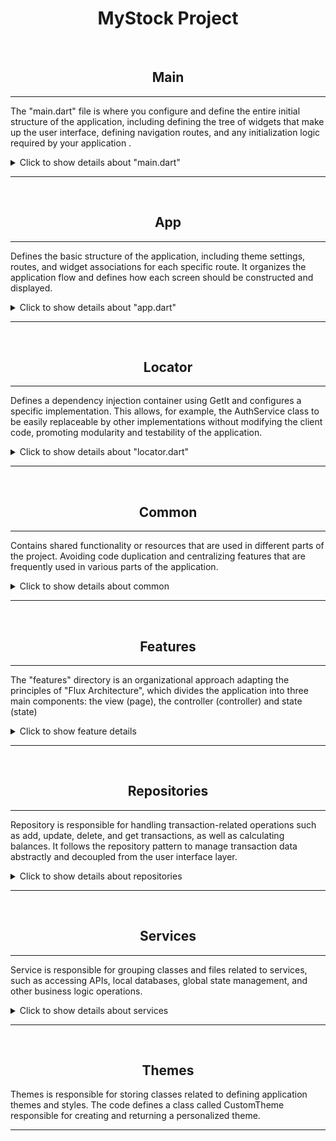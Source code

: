 <div align="center">

# MyStock Project #

</div>
<br>


<div align="center">

## Main

</div>

------------------------------------

The "main.dart" file is where you configure and define the entire initial structure of the application, including defining the tree of widgets that make up the user interface, defining navigation routes, and any initialization logic required by your application .

<details>
 <summary>Click to show details about "main.dart" </summary>

------------------------------------

<div align="center">
 <img src="https://github.com/lucasmargui/Flutter_Projeto_MyStock/assets/157809964/8d9af620-4a09-46ca-9a06-2536b0af23f6" style="width:90%">

</div>


<div align="center">
 <img src="https://github.com/lucasmargui/Flutter_Projeto_MyStock/assets/157809964/f9d5646e-b433-47b5-add1-c771e2884425" style="width:90%">
</div>

<hr>

- WidgetsFlutterBinding.ensureInitialized(): This method ensures that Flutter widgets are initialized before any other operations. It's an important step, especially when working with asynchronous APIs like Firebase.

- setupDependencies() : This function is called to configure the application dependencies. This may include configuring services, instantiating objects or any other initialization necessary before starting the application. In this case we are initializing the controllers, services and repositories registered through the installed getIt package, being able to access these classes and their properties from any part of the application

</details>

------------------------------------

<br>
<div align="center">

## App

</div>

------------------------------------
Defines the basic structure of the application, including theme settings, routes, and widget associations for each specific route. It organizes the application flow and defines how each screen should be constructed and displayed.

<details>
 <summary>Click to show details about "app.dart"</summary>

------------------------------------

<div align="center">
 <img src="https://github.com/lucasmargui/Flutter_Projeto_MyStock/assets/157809964/87837e0b-ebd4-4070-a6a4-3ca4c3428d6d" style="width:90%">

</div>

<div align="center">
 <img src="https://github.com/lucasmargui/Flutter_Projeto_MyStock/assets/157809964/ae6d8af8-bed4-40e8-8ca0-d3347212bdb0" style="width:90%">

</div>


 Each named route is mapped to a corresponding widget such as OnboardingPage, SplashPage, SignUpPage, etc. The app uses named routes to navigate between different screens or pages. Additionally, the "transaction" route takes arguments, which are used to pass additional information to the TransactionPage page. This passed argument is to identify whether a transaction was passed, if yes it means that we are editing a transaction from the "GenerateTransactionList.transactions" list, if not, a new transaction is being added to the "GenerateTransactionList.transactions" list.

</details>

------------------------------------
<br>
<div align="center">

## Locator

</div>

------------------------------------
Defines a dependency injection container using GetIt and configures a specific implementation. This allows, for example, the AuthService class to be easily replaceable by other implementations without modifying the client code, promoting modularity and testability of the application.

<details>
 <summary>Click to show details about "locator.dart"</summary>

------------------------------------

<div align="center">
 <img src="https://github.com/lucasmargui/Flutter_Projeto_MyStock/assets/157809964/1b8478b9-4900-4c77-94bc-69cddb76028d" style="width:90%">

</div>

<div align="center">
 <img src="https://github.com/lucasmargui/Flutter_Projeto_MyStock/assets/157809964/a40cd655-6878-4383-a2ea-98ad9e0c3bdb" style="width:90%">

</div>


<div align="center">
 <img src="https://github.com/lucasmargui/Flutter_Projeto_MyStock/assets/157809964/b655b80a-2621-45de-bf64-e1d944872487" style="width:90%">

</div>


Configures and initializes a dependency manager using the GetIt library. It defines an object called "locator" as an instance of GetIt.

Then there is a function called "setupDependencies()" that registers different types of services and controllers in the "locator" and is called on main.dart initialization:

------------------------------------

- AuthService is registered as a lazy singleton using registerLazySingleton. This means that a single AuthService instance will be created and shared whenever necessary.

 ------------------------------------

- SecureStorageService, UserDataService, SplashController, SignInController, SignUpController, TransactionRepository, HomeController and BalanceController are registered as factories using registerFactory. This means that a new instance will be created whenever one of these dependencies is requested.

 ------------------------------------

- Some dependencies, such as UserDataService and HomeController, receive parameters in their constructors, which are resolved by GetIt using other previously registered dependencies.


<div align="center">
 <img src="https://github.com/lucasmargui/Flutter_Projeto_MyStock/assets/157809964/02cca10f-17e5-4909-b4b0-5f0122e63269" style="width:90%">

</div>

The HomeController configuration in the locator includes TransactionRepositoryImpl dependency injection. This allows that, when registering the HomeController, we can use the locator to retrieve the previously registered TransactionRepository. Within the HomeController, we can then access all the methods defined in the TransactionRepository implementation, that is, in the TransactionRepositoryImpl.


<div align="center">
 <img src="https://github.com/lucasmargui/Flutter_Projeto_MyStock/assets/157809964/3f65a7e7-1808-4bde-9a6c-823ad07b3c97" style="width:90%">

</div>

</details>


------------------------------------
<br>
<div align="center">

## Common

</div>

------------------------------------

Contains shared functionality or resources that are used in different parts of the project. Avoiding code duplication and centralizing features that are frequently used in various parts of the application.



<details>
 <summary>Click to show details about common</summary>

------------------------------------


### constants
Contains files or modules that define constants or fixed values ​​that are used in different parts of the code. These constants can include values ​​such as settings, API keys, URLs, error messages, HTTP status codes, and other information that is used in various parts of the system.


<details>
 <summary>Click to show details about constants</summary>


------------------------------------

- app_colors.dart : Defines a class called AppColors that contains various color constants used in an application.

 ------------------------------------

- app_text_styles.dart : Defines a class called AppTextStyles that contains various text style constants used in an application.

 ------------------------------------

- date.dart: Defines methods of accessing time-related constants

 ------------------------------------

- keys.dart: Defines a class called Keys that contains static constants representing keys used for testing widgets in a Flutter application.

 ------------------------------------

- routes.dart : Defines a class called NamedRoute. This class defines named routes

 ------------------------------------

- constants.dart: a set of export declarations in a Dart file



</details>


------------------------------------

### date
Directory that contains a file responsible for customizing exceptions. In this directory, you can find files that define custom exception classes, handle exception handling in a project-specific way, or provide functions for handling errors in a more granular way.

<details>
 <summary>Click for date details. </summary>

------------------------------------

- data_result.dart: defines a simple abstract class "DataResult" and its two implementations "_SuccessResult" and "_FailureResult". Used to deal with results that may be successful or represent a failure, and it provides a convenient way of working with these results using the fold method.

 <div align="center">
 <img src="https://github.com/lucasmargui/Flutter_Projeto_MyStock/assets/157809964/7f062c07-a2f2-46cf-91ef-2367edd5d380" style="width:60%">
</div>

------------------------------------

- exceptions.dart: defines a hierarchy of custom exceptions

------------------------------------

- data: a set of export declarations in a Dart file

</details>

------------------------------------

### extensions
Contains additional extensions or add-ons to the main project. These extensions may include additional functionality, specific modules, plugins or any other type of code that extends or enhances the main project in some way.



<details>
 <summary>Click to show details about extensions. </summary>

------------------------------------

- date_formatter.dart: Defines an extension called DateTimeFormatter for the DateTime class. This means that all DateTime instances will have access to the methods defined in this extension without having to modify the original DateTime class.

<div align="center">
 <img src="https://github.com/lucasmargui/Flutter_Projeto_MyStock/assets/157809964/f874225b-4686-4cf0-a4e7-356a65b6b7c3" style="width:60%">
</div>

 ------------------------------------

- page_controller_ext.dart: Defines an extension for the PageController class and an enumeration called BottomAppBarItem intended for a bottom navigation bar.

 ------------------------------------

- sizes.dart: Defines a Sizes class that is responsible for helping adapt sizes and layouts to different mobile devices and also defines an extension for the num type (integers and doubles) that adds two properties, w and h, to facilitate calculation and the adaptation of sizes in relation to the size of the device.

 ------------------------------------

- types_ext: The first extension is called BoolExt and extends the bool class. It adds a method called toInt(), which converts a Boolean value to an integer. If the Boolean value is true, the method returns 1; otherwise, it returns 0. The second extension is called StringExt and extends the String class. It adds three methods:

 ------------------------------------

- extensions: a set of export declarations in a Dart file


</details>

------------------------------------

### features
 Files related to specific functionalities of the system or application are stored. These features can be grouped into folders or modules within the "features" directory, making code organization and maintenance easier. Because they are features that are used in different parts of the project, they are included in commons

<details>
 <summary>Click to show details about features. </summary>

------------------------------------


<div align="center">
 <img src="https://github.com/lucasmargui/Flutter_Projeto_MyStock/assets/157809964/950461f8-3b2f-4180-a091-ffad181d4be6" style="width:45%">

</div><br>

------------------------------------

#### balance


- balance_controller.dart: Encapsulates a class called "BalanceController", which is responsible for controlling the state of financial balances in different parts of the application. Specifically, this class covers the logic for obtaining, calculating and updating these balances, which are based on the transactions present in the "GenerateTransactionList().transactions" class instance. The latter serves as a simulation of a data repository. In the constructor of the "BalanceController" class, a parameter "TransactionRepository transactionRepository" is specified, which is registered using the "locator". When using "locator" to retrieve an instance of "BalanceController", the object registered in "locator.dart" with "TransactionRepository" will be returned.

<div align="center">
 <img src="https://github.com/lucasmargui/Flutter_Projeto_MyStock/assets/157809964/f0c4187c-2dc6-4bd9-82db-1c395b848bde" style="width:45%">
 <img src="https://github.com/lucasmargui/Flutter_Projeto_MyStock/assets/157809964/e95d7bdc-d8aa-439b-a4c8-81d6cdcce893" style="width:45%">
</div>


<div align="center">
<h3> Flow to access methods through the controller </h3>
 <img src="https://github.com/lucasmargui/Flutter_Projeto_MyStock/assets/157809964/dd429985-95dd-4fed-8eb3-7c436e58feb4" style="width:100%">
</div>

 ------------------------------------

- ballance_state.dart: Classes that allow you to model different states

<div align="center">
<h3> Flow of states </h3>
 <img src="https://github.com/lucasmargui/Flutter_Projeto_MyStock/assets/157809964/1cac6e6a-3150-41ab-9fad-3c4e47876c4f" style="width:75%">
</div>

 ------------------------------------

- balance: a set of export declarations in a Dart file

 ------------------------------------

#### transactions



- trasaction_controller.dart: Encapsulates a class called TransactionController where transaction states are centrally managed and notify interested widgets when there are changes. It also makes use of repositories (TransactionRepository) present in the "GenerateTransactionList().transactions" class instance to interact with transaction data and a secure storage service (SecureStorageService) to handle the security of sensitive data.

 ------------------------------------

<div align="center">
<h3> Flow to access methods through the controller </h3>
 <img src="https://github.com/lucasmargui/Flutter_Projeto_MyStock/assets/157809964/43712960-3df2-48f2-8b5f-526a67ad4412" style="width:100%">
</div>

 ------------------------------------

- transaction_state.dart: Classes that allow you to model different states

<div align="center">
<h3> Flow of states </h3>
 <img src="https://github.com/lucasmargui/Flutter_Projeto_MyStock/assets/157809964/b2d0092e-6dc7-403a-8f80-73571c2498fa" style="width:100%">
</div>

 ------------------------------------

- transaction.dart: a set of export declarations in a Dart file


</details>

 ------------------------------------


### models
The application data models are stored. These models represent the main entities of the system and define the structure and behavior of the data that will be manipulated by the application.


<details>
 <summary>Click to show details about models. </summary>

------------------------------------

- agreements_model.dart : Define AgreementsModel. Its properties include a title (title), a path to the asset (assetPath), and a named route (namedRoute).

 ------------------------------------

- balances_model.dart: Defines BalancesModel and has three properties: totalIncome, totalOutcome and totalBalance, which represent, respectively, total income, total expenses and total balance.

 ------------------------------------

- transaction_model.dart: Defines TransactionModel, and the properties used are description, category, value, date, status, createdAt, id, userId and syncStatus.

 ------------------------------------

- user_model.dart: Defines UserModel and has the following properties: id, name, email and password.

 ------------------------------------

- models.dart: a set of export declarations in a Dart file


</details>

------------------------------------

### uses

Contains files and modules with auxiliary or utility functions that are used in different parts of the project. These roles may include:


<details>
 <summary>Click to show details about utils. </summary>

------------------------------------

- money_mask_controller.dart : Defines a class called MoneyMaskedTextController, which is a subclass of TextEditingController. This class is used to control and format monetary values ​​in a text field.

<div align="center">
 <img src="https://github.com/lucasmargui/Flutter_Projeto_MyStock/assets/157809964/d250f3d2-c76c-4b20-9eea-023264fd96f4" style="width:50%">
</div>

 ------------------------------------

- uppercase_text_formatter.dart : This class is used to format text entered into a text input field so that all letters are converted to uppercase.

 <div align="center">
 <img src="https://github.com/lucasmargui/Flutter_Projeto_MyStock/assets/157809964/3d4ade86-525a-452b-a7c2-74ac24d3b67a" style="width:50%">
</div>

 ------------------------------------

- validator.dart: Defines a class called Validator with static methods to validate different types of input such as name, email, password and password confirmation.

<div align="center">
 <h3> Form validation </h3>
 <img src="https://github.com/lucasmargui/Flutter_Projeto_MyStock/assets/157809964/24ad355a-21ad-47e9-bcfd-d2325f14c39f" style="width:100%">
</div>

 ------------------------------------

- utils: a set of export declarations in a Dart file


</details>

------------------------------------
### widgets

Contains components or user interface (UI) elements that are shared and reused across multiple parts of the project. These widgets can include buttons, input fields, progress bars, or any other interface element that is common and used in different parts of the application.

<details>
 <summary>Click to show details about widgets. </summary>

------------------------------------

- app_header.dart: A component that represents the application header, usually containing the logo, title and possibly navigation buttons.

 ------------------------------------

- base_page.dart: A base page that can be extended by other pages to provide common functionality such as the basic layout structure and navigation logic.

 ------------------------------------

- custom_bottom_app_bar.dart: A custom bottom navigation bar that can contain icons, text and navigation functionality for different parts of the application.

 ------------------------------------

- custom_bottom_sheet.dart: A component that displays a custom bottom panel, often used to present additional action options or contextual information.

 ------------------------------------

- custom_circular_progress_indicator.dart: A custom circular progress indicator that can be used to indicate loading or background processing.

 ------------------------------------

- custom_snackbar.dart: A custom component to display temporary messages at the bottom of the screen, generally used to provide feedback to the user about actions taken.

 ------------------------------------

- custom_text_form_field.dart: A custom text form field that can include specific validations, styles, and other customizations.

 ------------------------------------

- custom_text_title.dart: A custom text title component used for section titles, page headers, etc.

 ------------------------------------

- greetings.dart: A component that can be used to display personalized greetings based on different conditions, such as the time of day or the user's state.

 ------------------------------------

- multi_text_button.dart: A custom button that can display multiple lines of text and possibly icons, used for specific actions in the application.

 ------------------------------------

- notification_widget.dart: A component that displays notifications or alerts to the user, such as error messages, warnings or confirmations.

 ------------------------------------

- password_form_field.dart: A custom form field specific to password entry, usually including text hiding and validation functionalities.

 ------------------------------------

- primary_button.dart: A primary prominent button in the application, generally used for main or prominent actions.

 ------------------------------------

- transaction_listview.dart: A component that displays a list of transactions or items, with options for filtering, sorting and additional interactions.

 ------------------------------------

- widgets.dart: An aggregation file that imports and exports all custom widgets available in the application, facilitating access and use in other parts of the project.


</details>

</details>

------------------------------------

<br>
<div align="center">

## Features

</div>

------------------------------------

The "features" directory is an organizational approach adapting the principles of "Flux Architecture", which divides the application into three main components: the view (page), the controller (controller) and state
(state)

<details>
 <summary>Click to show feature details</summary>



------------------------------------

### home

Application home page, where the main features and functionalities are displayed to the user immediately after logging in.

<details>
 <summary>Click to show details about home </summary>

------------------------------------

- home_controller.dart: Defines HomeController, manages the state and business logic related to the application's home screen, searches transactions from the repository, orders them and updates the screen state according to the search result. It also provides access to transaction data and the page controller

 ------------------------------------

- home_page_view.dart: Defines the structure and logic for the home page of a Flutter application, integrating the different components and controllers required for functionality such as navigating between screens, adding transactions, and displaying information.

 When floatingActionButton is pressed, it waits for navigation to the '/transaction' route using the Navigator.pushNamed. After navigation, it checks that the returned result is not null. Depending on the current PageController page, different controller methods (homeController, statsController, walletController and balanceController) are called to update the application data

 <div align="center">
 <h3> PageController </h3>
 <img src="https://github.com/lucasmargui/Flutter_Projeto_MyStock/assets/157809964/7558867f-174f-44c7-b8be-76522365cafa" style="width:70%">
</div><br>

 ------------------------------------

- home_page.dart: HomePage establishes communication with HomeController and BalanceController controllers, to obtain data, such as transactions and balances. This communication occurs through the invocation of the _homeController.getAllTransactions() and _balanceController.getBalances() methods during the initialization phase (initState).

 Subsequently, the data obtained is used in different parts of the interface. The BalanceCardWidget is configured to receive the _balanceController, thus allowing access and use of balance data. On the other hand, the TransactionListView receives the available transactions through the _homeController.transactions property, whose values ​​are initialized during initState.

 <div align="center">
 <h3> Controllers </h3>
 <img src="https://github.com/lucasmargui/Flutter_Projeto_MyStock/assets/157809964/a88aa315-3c31-4dbd-9b93-c5ec10ccf7c6" style="width:100%">
</div><br>


 ------------------------------------

- home_page.state: Classes that allow you to model different states

 ------------------------------------

- home.dart: a set of export declarations in a Dart file


</details>


------------------------------------
### onboarding:

Introduction or tutorial page for new users, providing information on how to use the application and its features.

<details>
 <summary>Click to show onboarding details. </summary>

------------------------------------

- onboarding_page.dart: Defines the structure and basic content of an onboarding page in an application.

 ------------------------------------

- onboarding.dart: a set of export declarations in a Dart file.

</details>

------------------------------------

### profile:

Page where users can view and edit their personal information and log out.

<details>
 <summary>Click to show profile details</summary>

------------------------------------

- profile_controller.dart : Defines the profile "controller" responsible for managing the state and operations related to the user profile, such as getting user data, updating the username, updating the password, and deleting the account.

 ------------------------------------

- profile_page.dart: ProfilePage establishes communication with ProfileController controllers, to obtain user data. This communication occurs through the invocation of the _homeController.getUserData() methods during the initialization phase (initState).


 <div align="center">
 <h3> Controllers </h3>
 <img src="https://github.com/lucasmargui/Flutter_Projeto_MyStock/assets/157809964/03a681f6-5b2b-455e-a02a-48dbae1b091b" style="width:100%">
</div><br>

 ------------------------------------

- profile_state.dart: Classes that allow you to model different states

</details>

 ------------------------------------


### sign_in:

Login page where users enter their credentials to access the application.

<details>
 <summary>Click to show details about sign_in </summary>

------------------------------------

- sign_in_controller.dart: Basic framework for managing the state and logic behind the login screen in a Flutter application, addressing the different possible states during the user authentication process.

 ------------------------------------

- sign_in_page.dart: A functional login page with input validation, login processing and handling of loading, success and error states.


<div align="center">
 <h3> Controller </h3>
 <img src="https://github.com/lucasmargui/Flutter_Projeto_MyStock/assets/157809964/8803aada-9ba7-4379-b38c-4cae2cf1eb6a" style="width:100%">
</div><br>

Form: Form(key: _formKey) defines a form widget that can be referenced and manipulated in other parts of the application, using the _formKey key to access and control its state. FormState is a class that maintains the state of the Form widget.
It is used to perform actions such as validating, saving or resetting the form state. By using _formKey, you can access methods and properties of the FormState associated with the Form widget by performing form validations, saving data or resetting the form state, among other operations .

<div align="center">
 <h3> Form </h3>
 <img src="https://github.com/lucasmargui/Flutter_Projeto_MyStock/assets/157809964/b2e4fd43-9a9c-4400-bfde-f509c809e804" style="width:60%">
</div><br>

 ------------------------------------

- sign_in_state.dart: Classes that allow you to model different states

</details>

------------------------------------

### sign_up:

Registration page where new users can create an account on the application by providing information such as name, email, password, etc.

<details>
 <summary>Click to show details about sign_up </summary>

------------------------------------

- sign_up_controller.dart: Basic framework for managing the state and logic behind the sign-up screen in a Flutter app, addressing the different possible states during the user sign-up process.

 ------------------------------------

- sign_up_page.dart: A functional registration page with input validation, registration processing and handling of loading, success and error states.

<div align="center">
 <h3> Controller </h3>
 <img src="https://github.com/lucasmargui/Flutter_Projeto_MyStock/assets/157809964/d4daab47-0284-41ac-9919-f0788a843e89" style="width:100%">
</div><br>

Form: Form(key: _formKey) defines a form widget that can be referenced and manipulated in other parts of the application, using the _formKey key to access and control its state. FormState is a class that maintains the state of the Form widget.
It is used to perform actions such as validating, saving or resetting the form state. By using _formKey, you can access methods and properties of the FormState associated with the Form widget by performing form validations, saving data or resetting the form state, among other operations .

<div align="center">
 <h3> Form </h3>
 <img src="https://github.com/lucasmargui/Flutter_Projeto_MyStock/assets/157809964/b2e4fd43-9a9c-4400-bfde-f509c809e804" style="width:60%">
</div><br>

 ------------------------------------

- sign_up_state.dart: Classes that allow you to model different states

</details>

------------------------------------


### splash:

Introduction or loading page displayed briefly when starting the application, usually containing the application logo and/or name.

<details>
 <summary>Click to show splash details </summary>

------------------------------------

- splash_controller.dart: Basic framework for managing the state and logic behind the loading screen in a Flutter app, addressing the different possible states during the app launch process.

 ------------------------------------

- splash_page.dart: Provides a functional launch page for the application, giving a visual introduction and checking the user's login state before redirecting them to the appropriate screen.

<div align="center">
 <h3> Controller </h3>
 <img src="https://github.com/lucasmargui/Flutter_Projeto_MyStock/assets/157809964/d977a17d-33c2-43e7-b13b-80a06648fca4" style="width:100%">
</div><br>


 ------------------------------------

- splash_state.dart: Classes that allow you to model different states

</details>

------------------------------------

### stats:

Page where statistics, graphs or data relevant to the user are displayed, such as usage statistics, consumption, performance, etc.

<details>
 <summary>Click to show details about stats </summary>

------------------------------------

- stats_controller.dart: Responsible for managing the state and logic behind statistics in a Flutter application, offering methods to calculate and group data based on different time periods.

 ------------------------------------

- stats_page.dart: Basic framework for managing the state and logic behind the statistics screen, addressing the different possible states during the application launch process.

 <div align="center">
 <h3> Controller </h3>
 <img src="https://github.com/lucasmargui/Flutter_Projeto_MyStock/assets/157809964/36ce6047-2b4d-426e-aa2a-1e60e1e0863a" style="width:100%">
</div><br>


 ------------------------------------

- stats_state.dart: Classes that allow you to model different states

 </details>

 ------------------------------------

### transaction:

Page where users can view and manage their financial transactions such as payments, transfers, deposits, etc.

<details>
 <summary>Click to show transaction details </summary>

------------------------------------

- transaction_page.dart: Provides an interface for users to add or edit financial transactions, with data entry validation and handling of different states and events

<div align="center">
 <h3> Controller </h3>
 <img src="https://github.com/lucasmargui/Flutter_Projeto_MyStock/assets/157809964/471a6faf-d20d-4122-ae05-62ea001e4234" style="width:100%">
</div><br>


 ------------------------------------

- transaction_state: Classes that allow you to model different states

 </details>

------------------------------------

### wallet:

Page where users can view their digital wallet balance.

<details>
 <summary>Click to show wallet details </summary>

------------------------------------

- wallet_controller.dart: Responsible for managing the state of the wallet and interactions with the transaction repository.

 ------------------------------------

- wallet_page.dart: Responsible for displaying and managing the user's wallet transactions and balances, allowing them to navigate between months and view their financial activities conveniently.

<div align="center">
 <h3> Controller </h3>
 <img src="https://github.com/lucasmargui/Flutter_Projeto_MyStock/assets/157809964/29122770-0b35-4038-a00a-d84f76be3ca7" style="width:100%">
</div><br>

 ------------------------------------

- wallet_state.dart: Classes that allow you to model different states

</details>

</details>


------------------------------------
<br>
<div align="center">

## Repositories

</div>

------------------------------------
Repository is responsible for handling transaction-related operations such as add, update, delete, and get transactions, as well as calculating balances. It follows the repository pattern to manage transaction data abstractly and decoupled from the user interface layer.

<details>
 <summary>Click to show details about repositories </summary>

------------------------------------

- transaction_repository.dart: Defines an interface called TransactionRepository, which describes methods for performing operations related to financial transactions. This interface provides a clear contract for interacting with transaction data in the application, allowing the implementation of transaction repositories that connect to different data sources, such as a local database, a web service, or Firebase, for example.

 ------------------------------------

- transaction_repository_impl.dart: Defines a class called TransactionRepositoryImpl that implements the TransactionRepository interface. Implements a transaction store with methods to add, update, delete, and retrieve transactions from the data store, ensuring that exceptions are handled appropriately during the process.
 By instantiating a controller corresponding to specific functionality, we use the locator to create or retrieve an instance of TransactionRepositoryImpl, thus allowing access and use of its functions for data manipulation.

<div align="center">
 <h3> Logic </h3>
 <img src="https://github.com/lucasmargui/Flutter_Projeto_MyStock/assets/157809964/94b5d6f3-535d-42a6-bff8-94d2042f261c" style="width:100%">
</div><br>



<div align="center">
 <h3> Logic using controllers </h3>
 <img src="https://github.com/lucasmargui/Flutter_Projeto_MyStock/assets/157809964/cdbc5c5f-1e39-4395-a9c3-f304f2f09711" style="width:100%">
</div><br>

 In the locator.registerLazySingleton method, two approaches were used to pass the TransactionRepositoryImpl class. One of them uses the locator to locate the TransactionRepository that has already been registered previously and which will instantiate a TransactionRepositoryImpl. The other approach involves directly passing the TransactionRepositoryImpl class to the registry.




<div align="center">
 <h3> Example </h3>
 <img src="https://github.com/lucasmargui/Flutter_Projeto_MyStock/assets/157809964/c43fb53d-ad0a-4c6d-be69-6d0f3b660628" style="width:100%">
</div><br>


 ------------------------------------

- transaction_repository_list.dart: Defines a class that generates a list of dummy transactions, using the Singleton pattern to ensure that only one instance of the class is created and providing a convenient method to access that instance. This list can be useful for testing or for filling in example data in an application.


 class GenerateTransactionList { ... }: Here we are defining a class called GenerateTransactionList. This class is responsible for generating a list of transactions.
static final GenerateTransactionList _instance = GenerateTransactionList._internal();: This line declares a static variable _instance which is of type GenerateTransactionList. The variable is marked as final, which means it cannot be modified after it is initialized. It is initialized with a new instance of GenerateTransactionList through the private _internal() constructor, which will be explained in the next line.

 factory GenerateTransactionList() { return _instance; }: This is a factory constructor that returns an instance of _instance. When the code calls GenerateTransactionList(), it does not create a new instance of the class, but rather returns the same instance that was previously created and assigned to _instance. This ensures that there is always only a single instance of GenerateTransactionList in the entire program, following the Singleton pattern.

 GenerateTransactionList._internal();: Here we have a private constructor called _internal(). It is used to ensure that the GenerateTransactionList class can only be instantiated internally, that is, only within the class itself. This prevents other parts of the code from creating new instances of the class directly, forcing you to use the factory constructor to get the existing instance.


 </details>


------------------------------------
<br>
<div align="center">

## Services

</div>

------------------------------------
Service is responsible for grouping classes and files related to services, such as accessing APIs, local databases, global state management, and other business logic operations.

<details>
 <summary>Click to show details about services </summary>

------------------------------------

### auth_service
------------------------------------
 Part of the project dedicated to authentication and management of services related to user authentication.

 - auth_service.dart : Defines an abstract class called AuthService that represents a generic authentication service with methods that represent common operations in authentication services, such as registering a new user, authenticating an existing user, and logging out a user. However, the specific implementation of each of these methods will be defined in concrete classes that inherit from this abstract AuthService class. This abstraction allows for flexibility and code reuse in different application contexts.

 - firebase_auth_service.dart: Implements an authentication service using Firebase Authentication and encapsulates user authentication operations in a service (FirebaseAuthService), providing methods for user login, registration and logout, while interacting with Firebase Authentication and Cloud Functions. Additionally, it handles exceptions that may occur during these operations.

 - mock_auth_service.dart: Defines a MockAuthService class that simulates an authentication service with methods for user login, registration and logout. It is designed to be used in test or development environments, allowing developers to test authentication functionality without relying on an actual authentication service.


------------------------------------

### storage
------------------------------------

Defines a class called SecureStorageService that encapsulates functionality for storing and retrieving data securely using the Flutter Secure Storage package.


<div align="center">
 <h3> Example </h3>
 <img src="https://github.com/lucasmargui/Flutter_Projeto_MyStock/assets/157809964/9c60d056-0a91-404a-9436-0133f9188b80" style="width:100%">
</div><br>

------------------------------------



------------------------------------
<br>
<div align="center">

</details>

------------------------------------
<br>
<div align="center">

## Themes

</div>

Themes is responsible for storing classes related to defining application themes and styles. The code defines a class called CustomTheme responsible for creating and returning a personalized theme.


</div>

------------------------------------



















